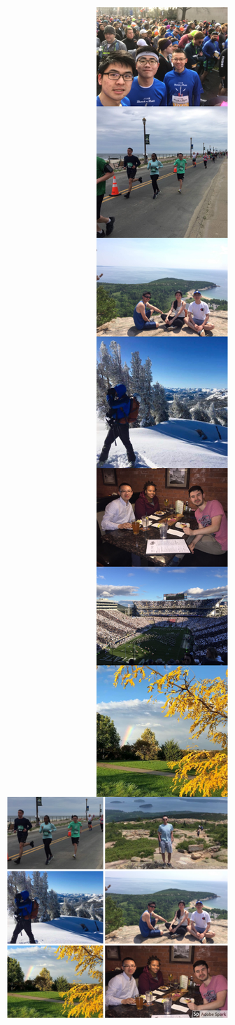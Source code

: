

<img align="right" src="/assets/img/m.jpg" alt="" width="300">



<img align="right" src="/assets/img/marathon2.jpeg" alt="" width="300">


<img align="right" src="/assets/img/acadia2.jpeg" alt="" width="300">

<img align="right" src="/assets/img/skiing.jpeg" alt="" width="300">

<img align="right" src="/assets/img/Intern.jpeg" alt="" width="300">

<img align="right" src="/assets/img/football.jpeg" alt="" width="300">

<img align="right" src="/assets/img/statecollege.jpeg" alt="" width="300">

<img align="right" src="/assets/img/My Post.png" alt="" width="600">
